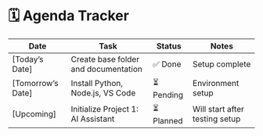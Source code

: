 # 🗓️ Agenda Tracker

| Date | Task | Status | Notes |
|------|------|---------|-------|
| [Today’s Date] | Create base folder and documentation | ✅ Done | Setup complete |
| [Tomorrow’s Date] | Install Python, Node.js, VS Code | ⏳ Pending | Environment setup |
| [Upcoming] | Initialize Project 1: AI Assistant | ⏳ Planned | Will start after testing setup |

